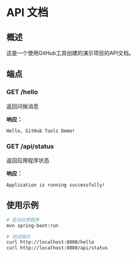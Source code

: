 # API 文档

## 概述
这是一个使用GitHub工具创建的演示项目的API文档。

## 端点

### GET /hello
返回问候消息

**响应：**
```
Hello, GitHub Tools Demo!
```

### GET /api/status
返回应用程序状态

**响应：**
```
Application is running successfully!
```

## 使用示例

```bash
# 启动应用程序
mvn spring-boot:run

# 测试端点
curl http://localhost:8080/hello
curl http://localhost:8080/api/status
```